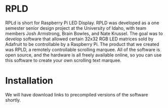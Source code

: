 RPLD
====

RPLd is short for Raspberry Pi LED Display. RPLD was developed as a one semester senior design project at 
the University of Idaho, with team members Josh Armstrong, Brain Bowles, and Nate Krussel. The goal was to 
develop software that allowed certain 32x32 RGB LED matrices sold by Adafruit to be controllable by a 
Raspberry Pi. The product that we created was RPLD, a remotely controllable scrolling marquee. All of the
software is open source, and the hardware is all freely available online, so you can use this software
to create your own scrolling text marquee. 

Installation
============

We will have download links to precompiled versions of the software shortly.
